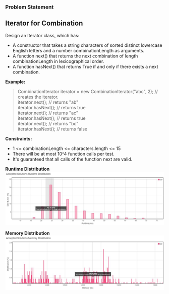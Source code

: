 <h3>Problem Statement</h3>

<h2>Iterator for Combination</h2>

Design an Iterator class, which has:<br>

- A constructor that takes a string characters of sorted distinct lowercase English letters and a number combinationLength as arguments.
- A function next() that returns the next combination of length combinationLength in lexicographical order.
- A function hasNext() that returns True if and only if there exists a next combination.
 

**Example:** <br>

>CombinationIterator iterator = new CombinationIterator("abc", 2); // creates the iterator.<br>
>iterator.next(); // returns "ab"<br>
>iterator.hasNext(); // returns true<br>
>iterator.next(); // returns "ac"<br>
>iterator.hasNext(); // returns true<br>
>iterator.next(); // returns "bc"<br>
>iterator.hasNext(); // returns false<br>
 

**Constraints:**

- 1 <= combinationLength <= characters.length <= 15
- There will be at most 10^4 function calls per test.
- It's guaranteed that all calls of the function next are valid.

__Runtime Distribution__<br>
![SNIP](RuntimeDay13.JPG)

__Memory Distribution__<br>
![SNIP](MemoryDay13.JPG)
